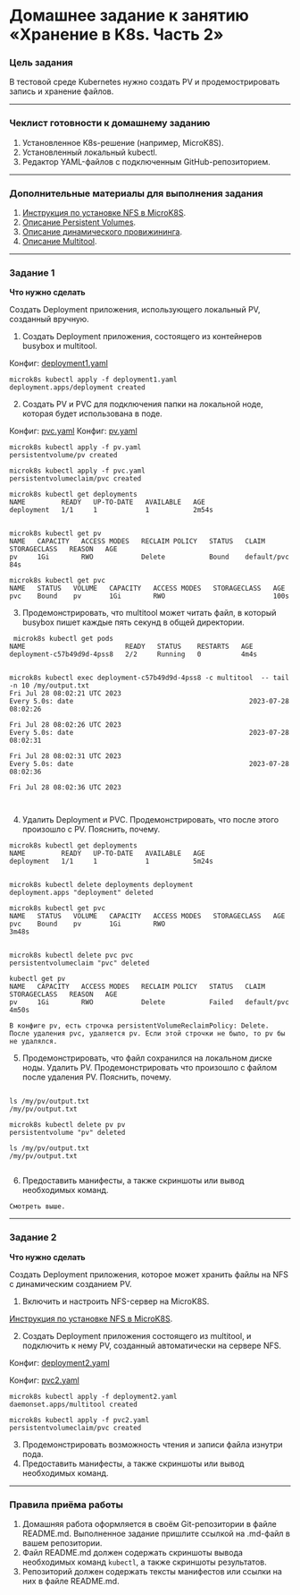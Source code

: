 # Домашнее задание к занятию «Хранение в K8s. Часть 2»

### Цель задания

В тестовой среде Kubernetes нужно создать PV и продемострировать запись и хранение файлов.

------

### Чеклист готовности к домашнему заданию

1. Установленное K8s-решение (например, MicroK8S).
2. Установленный локальный kubectl.
3. Редактор YAML-файлов с подключенным GitHub-репозиторием.

------

### Дополнительные материалы для выполнения задания

1. [Инструкция по установке NFS в MicroK8S](https://microk8s.io/docs/nfs). 
2. [Описание Persistent Volumes](https://kubernetes.io/docs/concepts/storage/persistent-volumes/). 
3. [Описание динамического провижининга](https://kubernetes.io/docs/concepts/storage/dynamic-provisioning/). 
4. [Описание Multitool](https://github.com/wbitt/Network-MultiTool).

------

### Задание 1

**Что нужно сделать**

Создать Deployment приложения, использующего локальный PV, созданный вручную.

1. Создать Deployment приложения, состоящего из контейнеров busybox и multitool.

Конфиг: [deployment1.yaml](deployment1.yaml)
```
microk8s kubectl apply -f deployment1.yaml
deployment.apps/deployment created
```
2. Создать PV и PVC для подключения папки на локальной ноде, которая будет использована в поде.

Конфиг: [pvc.yaml](pvc.yaml)
Конфиг: [pv.yaml](pv.yaml)

```
microk8s kubectl apply -f pv.yaml
persistentvolume/pv created

microk8s kubectl apply -f pvc.yaml
persistentvolumeclaim/pvc created

microk8s kubectl get deployments
NAME         READY   UP-TO-DATE   AVAILABLE   AGE
deployment   1/1     1            1           2m54s


microk8s kubectl get pv
NAME   CAPACITY   ACCESS MODES   RECLAIM POLICY   STATUS   CLAIM         STORAGECLASS   REASON   AGE
pv     1Gi        RWO            Delete           Bound    default/pvc                           84s

microk8s kubectl get pvc
NAME   STATUS   VOLUME   CAPACITY   ACCESS MODES   STORAGECLASS   AGE
pvc    Bound    pv       1Gi        RWO                           100s

```

3. Продемонстрировать, что multitool может читать файл, в который busybox пишет каждые пять секунд в общей директории.

```
 microk8s kubectl get pods
NAME                         READY   STATUS    RESTARTS   AGE
deployment-c57b49d9d-4pss8   2/2     Running   0          4m4s


microk8s kubectl exec deployment-c57b49d9d-4pss8 -c multitool  -- tail -n 10 /my/output.txt
Fri Jul 28 08:02:21 UTC 2023
Every 5.0s: date                                            2023-07-28 08:02:26

Fri Jul 28 08:02:26 UTC 2023
Every 5.0s: date                                            2023-07-28 08:02:31

Fri Jul 28 08:02:31 UTC 2023
Every 5.0s: date                                            2023-07-28 08:02:36

Fri Jul 28 08:02:36 UTC 2023



``` 
4. Удалить Deployment и PVC. Продемонстрировать, что после этого произошло с PV. Пояснить, почему.

```
microk8s kubectl get deployments
NAME         READY   UP-TO-DATE   AVAILABLE   AGE
deployment   1/1     1            1           5m24s


microk8s kubectl delete deployments deployment
deployment.apps "deployment" deleted

microk8s kubectl get pvc
NAME   STATUS   VOLUME   CAPACITY   ACCESS MODES   STORAGECLASS   AGE
pvc    Bound    pv       1Gi        RWO                           3m48s


microk8s kubectl delete pvc pvc
persistentvolumeclaim "pvc" deleted

kubectl get pv
NAME   CAPACITY   ACCESS MODES   RECLAIM POLICY   STATUS   CLAIM         STORAGECLASS   REASON   AGE
pv     1Gi        RWO            Delete           Failed   default/pvc                           4m50s

В конфиге pv, есть строчка persistentVolumeReclaimPolicy: Delete.
После удаления pvc, удаляется pv. Если этой строчки не было, то pv бы не удалялся.

```
5. Продемонстрировать, что файл сохранился на локальном диске ноды. Удалить PV.  Продемонстрировать что произошло с файлом после удаления PV. Пояснить, почему.

```

ls /my/pv/output.txt
/my/pv/output.txt

microk8s kubectl delete pv pv
persistentvolume "pv" deleted

ls /my/pv/output.txt
/my/pv/output.txt


```

6. Предоставить манифесты, а также скриншоты или вывод необходимых команд.

```
Смотреть выше.
```

------

### Задание 2

**Что нужно сделать**

Создать Deployment приложения, которое может хранить файлы на NFS с динамическим созданием PV.

1. Включить и настроить NFS-сервер на MicroK8S.

[Инструкция по установке NFS в MicroK8S](https://microk8s.io/docs/nfs).



2. Создать Deployment приложения состоящего из multitool, и подключить к нему PV, созданный автоматически на сервере NFS.

Конфиг: [deployment2.yaml](deployment2.yaml)

Конфиг: [pvc2.yaml](pvc2.yaml)
```
microk8s kubectl apply -f deployment2.yaml
daemonset.apps/multitool created

microk8s kubectl apply -f pvc2.yaml
persistentvolumeclaim/pvc created

```
3. Продемонстрировать возможность чтения и записи файла изнутри пода. 
4. Предоставить манифесты, а также скриншоты или вывод необходимых команд.

------

### Правила приёма работы

1. Домашняя работа оформляется в своём Git-репозитории в файле README.md. Выполненное задание пришлите ссылкой на .md-файл в вашем репозитории.
2. Файл README.md должен содержать скриншоты вывода необходимых команд `kubectl`, а также скриншоты результатов.
3. Репозиторий должен содержать тексты манифестов или ссылки на них в файле README.md.
